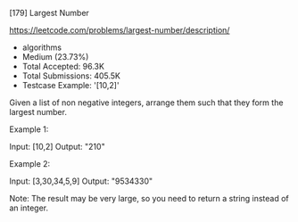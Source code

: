 [179] Largest Number  

https://leetcode.com/problems/largest-number/description/

* algorithms
* Medium (23.73%)
* Total Accepted:    96.3K
* Total Submissions: 405.5K
* Testcase Example:  '[10,2]'

Given a list of non negative integers, arrange them such that they form the largest number.

Example 1:


Input: [10,2]
Output: "210"

Example 2:


Input: [3,30,34,5,9]
Output: "9534330"


Note: The result may be very large, so you need to return a string instead of an integer.

